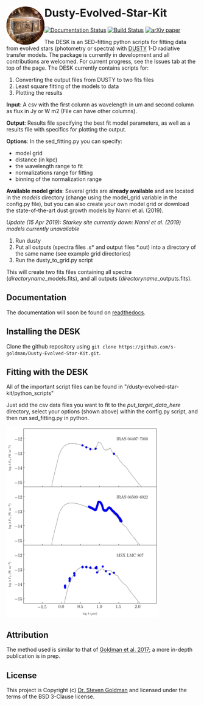 
Dusty-Evolved-Star-Kit<img align="left" width="100" height="100" src="docs/the_desk.png">
=========================================================================================
[![Documentation Status](https://readthedocs.org/projects/dusty-evolved-star-kit/badge/?version=latest)](https://dusty-evolved-star-kit.readthedocs.io/en/latest/?badge=latest)
[![Build Status](https://travis-ci.org/s-goldman/Dusty-Evolved-Star-Kit.svg?branch=master)](https://travis-ci.org/s-goldman/Dusty-Evolved-Star-Kit)
[![arXiv paper](https://img.shields.io/badge/arXiv-1610.05761-orange.svg?style=flat)](https://arxiv.org/abs/1610.05761)


The DESK is an SED-fitting python scripts for fitting data from evolved stars (photometry or spectra) with [DUSTY](https://github.com/ivezic/dusty) 1-D radiative transfer models.
The package is currently in development and all contributions are welcomed. For current progress, see the Issues tab at the top of the page. The DESK currently contains scripts for:
1. Converting the output files from DUSTY to two fits files
2. Least square fitting of the models to data
3. Plotting the results

**Input**: A csv with the first column as wavelength in um and second column as flux in Jy or W m2 (File can have other columns).

**Output**: Results file specifying the best fit model parameters, as well as a results file with specifics for plotting the output.

**Options**: In the sed_fitting.py you can specify:
 * model grid
 * distance (in kpc)
 * the wavelength range to fit
 * normalizations range for fitting
 * binning of the normalization range

**Available model grids**:
Several grids are **already available** and are located in the _models_ directory (change using the model_grid variable in the config.py file), but you can also create your own model grid or download the state-of-the-art dust growth models by Nanni et al. (2019).

_Update (15 Apr 2019): Starkey site currently down: Nanni et al. (2019) models currently unavailable_

1. Run dusty
2. Put all outputs (spectra files .s* and output files *.out) into a directory of the same name (see example grid directories)
3. Run the dusty_to_grid.py script

This will create two fits files containing all spectra (*directoryname*_models.fits), and all outputs (*directoryname*_outputs.fits).

Documentation
-------------

The documentation will soon be found on [readthedocs](http://dusty-evolved-star-kit.readthedocs.io/en/latest/).


Installing the DESK
-------------------

Clone the github repository using `git clone https://github.com/s-goldman/Dusty-Evolved-Star-Kit.git`.

Fitting with the DESK
----------------------

All of the important script files can be found in "/dusty-evolved-star-kit/python_scripts"

Just add the csv data files you want to fit to the *put_target_data_here* directory, select your options (shown above) within the config.py script, and then run sed_fitting.py in python.

<img src="desk/output_seds.png"  width="400" height="500">

Attribution
-----------

The method used is similar to that of [Goldman et al. 2017](http://adsabs.harvard.edu/abs/2016arXiv161005761G); a more in-depth publication is in prep.

License
-------

This project is Copyright (c) [Dr. Steven Goldman](http://www.stsci.edu/~sgoldman/) and licensed under
the terms of the BSD 3-Clause license.

